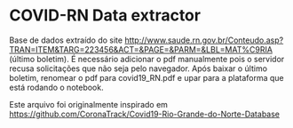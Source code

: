 # COVID-RN Data extractor

Base de dados extraído do site http://www.saude.rn.gov.br/Conteudo.asp?TRAN=ITEM&TARG=223456&ACT=&PAGE=&PARM=&LBL=MAT%C9RIA (último boletim).
É necessário adicionar o pdf manualmente pois o servidor recusa solicitações que não seja pelo navegador.
Após baixar o último boletim, renomear o pdf para covid19_RN.pdf e upar para a plataforma que está rodando o notebook.

Este arquivo foi originalmente inspirado em https://github.com/CoronaTrack/Covid19-Rio-Grande-do-Norte-Database
